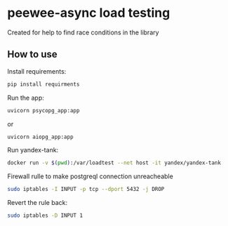 peewee-async load testing
============

Created for help to find race conditions in the library

How to use
-------

Install requirements:

```bash
pip install requirments
```

Run the app:

```bash
uvicorn psycopg_app:app
```

or

```bash
uvicorn aiopg_app:app
```

Run yandex-tank:

```bash
docker run -v $(pwd):/var/loadtest --net host -it yandex/yandex-tank
```


Firewall rulle to make postgreql connection unreacheable

```bash
sudo iptables -I INPUT -p tcp --dport 5432 -j DROP
```

Revert the rule back:


```bash
sudo iptables -D INPUT 1
```
